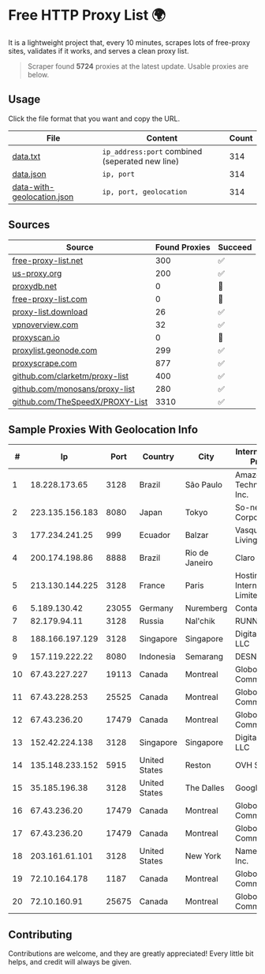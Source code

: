 
# Free HTTP Proxy List 🌍

It is a lightweight project that, every 10 minutes, scrapes lots of free-proxy sites, validates if it works, and serves a clean proxy list.


> Scraper found **5724** proxies at the latest update. Usable proxies are below.

## Usage

Click the file format that you want and copy the URL.


|File|Content|Count|
|----|-------|-----|
|[data.txt](https://raw.githubusercontent.com/themiralay/Proxy-List-World/master/data.txt)|`ip_address:port` combined (seperated new line)|314|
|[data.json](https://raw.githubusercontent.com/themiralay/Proxy-List-World/master/data.json)|`ip, port`|314|
|[data-with-geolocation.json](https://raw.githubusercontent.com/themiralay/Proxy-List-World/master/data-with-geolocation.json)|`ip, port, geolocation`|314|

## Sources

|Source|Found Proxies|Succeed|
|------|-------------|-------|
|[free-proxy-list.net](https://free-proxy-list.net)|300|✅|
|[us-proxy.org](https://www.us-proxy.org)|200|✅|
|[proxydb.net](http://proxydb.net)|0|🚫|
|[free-proxy-list.com](https://free-proxy-list.com/?page=&port=&type%5B%5D=http&type%5B%5D=https&up_time=0&search=Search)|0|🚫|
|[proxy-list.download](https://www.proxy-list.download/HTTP)|26|✅|
|[vpnoverview.com](https://vpnoverview.com/privacy/anonymous-browsing/free-proxy-servers)|32|✅|
|[proxyscan.io](https://www.proxyscan.io)|0|🚫|
|[proxylist.geonode.com](https://proxylist.geonode.com/api/proxy-list?limit=300&page=1&sort_by=lastChecked&sort_type=desc&protocols=http,https)|299|✅|
|[proxyscrape.com](https://api.proxyscrape.com/v2/?request=displayproxies&protocol=http&timeout=10000&country=all&ssl=all&anonymity=all)|877|✅|
|[github.com/clarketm/proxy-list](https://raw.githubusercontent.com/clarketm/proxy-list/master/proxy-list-raw.txt)|400|✅|
|[github.com/monosans/proxy-list](https://raw.githubusercontent.com/monosans/proxy-list/main/proxies/http.txt)|280|✅|
|[github.com/TheSpeedX/PROXY-List](https://raw.githubusercontent.com/TheSpeedX/PROXY-List/master/http.txt)|3310|✅|


## Sample Proxies With Geolocation Info

|#|Ip|Port|Country|City|Internet Service Provider|
|-|--|----|-------|----|-------------------------|
|1|18.228.173.65|3128|Brazil|São Paulo|Amazon Technologies Inc.|
|2|223.135.156.183|8080|Japan|Tokyo|So-net Corporation|
|3|177.234.241.25|999|Ecuador|Balzar|Vasquez Burgos Livington|
|4|200.174.198.86|8888|Brazil|Rio de Janeiro|Claro S.A|
|5|213.130.144.225|3128|France|Paris|Hostinger International Limited|
|6|5.189.130.42|23055|Germany|Nuremberg|Contabo GmbH|
|7|82.179.94.11|3128|Russia|Nal'chik|RUNNet|
|8|188.166.197.129|3128|Singapore|Singapore|DigitalOcean, LLC|
|9|157.119.222.22|8080|Indonesia|Semarang|DESNET|
|10|67.43.227.227|19113|Canada|Montreal|GloboTech Communications|
|11|67.43.228.253|25525|Canada|Montreal|GloboTech Communications|
|12|67.43.236.20|17479|Canada|Montreal|GloboTech Communications|
|13|152.42.224.138|3128|Singapore|Singapore|DigitalOcean, LLC|
|14|135.148.233.152|5915|United States|Reston|OVH SAS|
|15|35.185.196.38|3128|United States|The Dalles|Google LLC|
|16|67.43.236.20|17479|Canada|Montreal|GloboTech Communications|
|17|67.43.236.20|17479|Canada|Montreal|GloboTech Communications|
|18|203.161.61.101|3128|United States|New York|Namecheap, Inc.|
|19|72.10.164.178|1187|Canada|Montreal|GloboTech Communications|
|20|72.10.160.91|25675|Canada|Montreal|GloboTech Communications|



## Contributing

Contributions are welcome, and they are greatly appreciated! Every
little bit helps, and credit will always be given.

